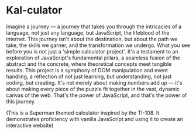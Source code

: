 # Kal-culator
Imagine a journey — a journey that takes you through the intricacies of a language, not just any language, but JavaScript, the lifeblood of the internet. This journey isn't about the destination, but about the path we take, the skills we garner, and the transformation we undergo. What you see before you is not just a 'simple calculator project'. It's a testament to an exploration of JavaScript's fundamental pillars, a seamless fusion of the abstract and the concrete, where theoretical concepts meet tangible results. This project is a symphony of DOM manipulation and event handling, a reflection of not just learning, but understanding, not just coding, but creating. It's not merely about making numbers add up — it's about making every piece of the puzzle fit together in the vast, dynamic canvas of the web. That's the power of JavaScript, and that's the power of this journey.

(This is a Superman themed calculator inspired by the TI-108. It demonstrates proficiency with vanilla JavaScript and using it to create an interactive website)